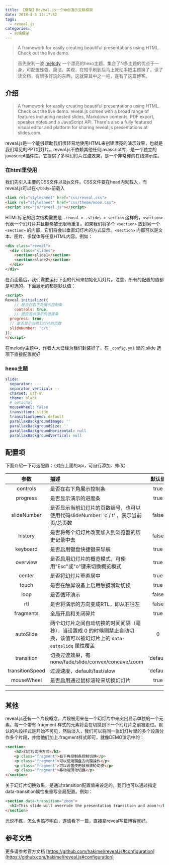```yaml
---
title: 【框架】Reveal.js一个Web演示文稿框架
date: 2018-4-3 13:17:52
tags: 
  - reveal.js
categories: 
  - 前端框架
---
```


> A framework for easily creating beautiful presentations using HTML. Check out the live demo.

> 首先安利一波 [melody](https://molunerfinn.com/hexo-theme-melody-doc/#/) 一个漂亮的hexo主题，集合了N多主题的优点于一身，可配置性强、简洁、美观，在知乎刷到后马上就动手把主题换了，读了读文档，有很多好玩的东西，这就算其中之一吧，遂有了这篇博客。

<!-- more -->

## 介绍

> A framework for easily creating beautiful presentations using HTML. Check out the live demo.
> reveal.js comes with a broad range of features including nested slides, Markdown contents, PDF export, speaker notes and a JavaScript API. There's also a fully featured visual editor and platform for sharing reveal.js presentations at slides.com.

reveal.js是一个能够帮助我们很轻易地使用HTML来创建漂亮的演示效果，也就是我们常见的PPT幻灯片。reveal.js不依赖其他任何javascript库，是一个独立的javascript插件库。它提供了多种幻灯片过渡效果，是一个非常棒的在线演示库。

### 在html里使用

我们先引入主要的CSS文件以及js文件。CSS文件要在head内就载入，而reveal.js可以在`</body>`前载入

```html
<link rel="stylesheet" href="css/reveal.css">
<link rel="stylesheet" href="css/theme/moon.css">
<script src="js/reveal.js"></script>
```

HTML标记的层次结构需要是 `.reveal > .slides > section` 这样的，`<section>` 代表一个幻灯片并且能够被无限地重复。如果我们将多个 `<section>` 放到另一个 `<section>` 的内部，它们将会以垂直幻灯片的方式显示。`<section>` 内部可以是文本、图片、多媒体等任意HTML内容。例如：

```html
<div class="reveal">
  <div class="slides">
    <section>slide1</section>
    <section>slide2</section>
  </div>
</div>
```

在页面最后，我们需要运行下面的代码来初始化幻灯片。注意，所有的配置的值都是可选的，下面展示的都是默认值：

```html
<script>
Reveal.initialize({
	// 是否在右下角展示控制条
	controls: true,
	// 是否显示演示的进度条
  progress: true,
  // 是否显示当前幻灯片的页数
  slideNumber: 'c/t'
});
</script>
```

在melody主题中，作者大大已经为我们封装好了，在 `_config.yml` 里的 slide 选项下直接配置就好

### hexo主题

```yaml
slide:
  separator: ---
  separator_vertical: --
  charset: utf-8
  theme: black
  # optional
  mouseWheel: false
  transition: slide
  transitionSpeed: default
  parallaxBackgroundImage: ''
  parallaxBackgroundSize: ''
  parallaxBackgroundHorizontal: null
  parallaxBackgroundVertical: null
```

## 配置项

下面介绍一下可选配置：（对应上面的api，可自行添加、修改）

|参数|描述|默认值|
|:--:|:--|:----:|
|controls|是否在右下角展示控制条|true|
|progress|是否显示演示的进度条|true|
|slideNumber|是否显示当前幻灯片的页数编号，也可以使用代码slideNumber: 'c / t' ，表示当前页/总页数|false|
|history|是否将每个幻灯片改变加入到浏览器的历史记录中去|false|
|keyboard|是否启用键盘快捷键来导航|true|
|overview|是否启用幻灯片的概览模式，可使用"Esc"或"o"键来切换概览模式|true|
|center|是否将幻灯片垂直居中|true|
|touch|是否在触屏设备上启用触摸滑动切换|true|
|loop|是否循环演示|false|
|rtl|是否将演示的方向变成RTL，即从右往左|false|
|fragments|全局开启和关闭碎片|true|
|autoSlide|两个幻灯片之间自动切换的时间间隔（毫秒），当设置成 0 的时候则禁止自动切换，该值可以被幻灯片上的 `data-autoslide` 属性覆盖|0|
|transition|切换过渡效果，有none/fade/slide/convex/concave/zoom|'default'|
|transitionSpeed|过渡速度，default/fast/slow|'default'|
|mouseWheel|是否启用通过鼠标滚轮来切换幻灯片|true|

---

## 其他

reveal.js还有一个片段概念，片段被用来在一个幻灯片中来突出显示单独的一个元素。每一个带有 fragment 样式的元素将会在切换到下一个幻灯片之前被走过。默认的片段样式是开始不可见，然后淡入，我们可以将同一张幻灯片里的多个段落分作多个片段，并给他们加上.fragment样式即可，就像DEMO演示中的：

```html
<section>
	<h2>幻灯片切换方式</h2>
	<p class="fragment">右下角控制条控制切换</p>
	<p class="fragment">可以使用键盘方向键操作</p>
	<p class="fragment">可以设置使用鼠标滚轮切换</p>
	<p class="fragment">移动端滑动切换</p>
</section>
```

关于幻灯片切换效果，是通过transition配置值来设定的。我们也可以通过指定data-transition属性来重写全局配置。例如：

```html
<section data-transition="zoom">
  <h2>This slide will override the presentation transition and zoom!</h2>
</section>
```

光说不练，怎么也搞不明白，遂请看下一篇，直接拿reveal写篇博客就好。

## 参考文档

更多请参考官方文档 [https://github.com/hakimel/reveal.js#configuration](https://github.com/hakimel/reveal.js#configuration)

